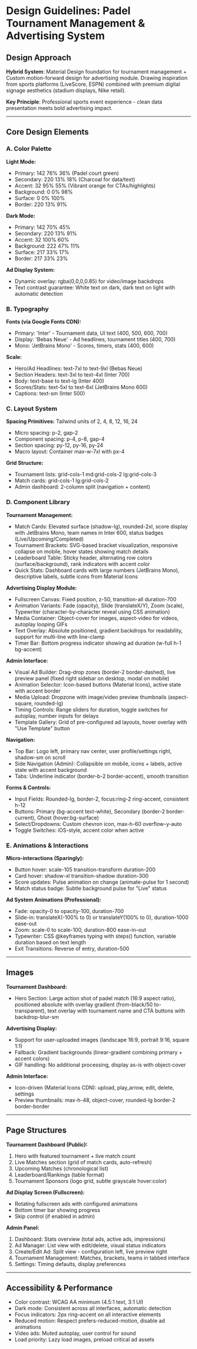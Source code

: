 # Design Guidelines: Padel Tournament Management & Advertising System

## Design Approach
**Hybrid System**: Material Design foundation for tournament management + Custom motion-forward design for advertising module. Drawing inspiration from sports platforms (LiveScore, ESPN) combined with premium digital signage aesthetics (stadium displays, Nike retail).

**Key Principle**: Professional sports event experience - clean data presentation meets bold advertising impact.

---

## Core Design Elements

### A. Color Palette

**Light Mode:**
- Primary: 142 76% 36% (Padel court green)
- Secondary: 220 13% 18% (Charcoal for data/text)
- Accent: 32 95% 55% (Vibrant orange for CTAs/highlights)
- Background: 0 0% 98%
- Surface: 0 0% 100%
- Border: 220 13% 91%

**Dark Mode:**
- Primary: 142 70% 45%
- Secondary: 220 13% 91%
- Accent: 32 100% 60%
- Background: 222 47% 11%
- Surface: 217 33% 17%
- Border: 217 33% 23%

**Ad Display System:**
- Dynamic overlay: rgba(0,0,0,0.85) for video/image backdrops
- Text contrast guarantee: White text on dark, dark text on light with automatic detection

### B. Typography

**Fonts (via Google Fonts CDN):**
- Primary: 'Inter' - Tournament data, UI text (400, 500, 600, 700)
- Display: 'Bebas Neue' - Ad headlines, tournament titles (400, 700)
- Mono: 'JetBrains Mono' - Scores, timers, stats (400, 600)

**Scale:**
- Hero/Ad Headlines: text-7xl to text-9xl (Bebas Neue)
- Section Headers: text-3xl to text-4xl (Inter 700)
- Body: text-base to text-lg (Inter 400)
- Scores/Stats: text-5xl to text-6xl (JetBrains Mono 600)
- Captions: text-sm (Inter 500)

### C. Layout System

**Spacing Primitives:** Tailwind units of 2, 4, 8, 12, 16, 24
- Micro spacing: p-2, gap-2
- Component spacing: p-4, p-8, gap-4
- Section spacing: py-12, py-16, py-24
- Macro layout: Container max-w-7xl with px-4

**Grid Structure:**
- Tournament lists: grid-cols-1 md:grid-cols-2 lg:grid-cols-3
- Match cards: grid-cols-1 lg:grid-cols-2
- Admin dashboard: 2-column split (navigation + content)

### D. Component Library

**Tournament Management:**
- Match Cards: Elevated surface (shadow-lg), rounded-2xl, score display with JetBrains Mono, team names in Inter 600, status badges (Live/Upcoming/Completed)
- Tournament Brackets: SVG-based bracket visualization, responsive collapse on mobile, hover states showing match details
- Leaderboard Table: Sticky header, alternating row colors (surface/background), rank indicators with accent color
- Quick Stats: Dashboard cards with large numbers (JetBrains Mono), descriptive labels, subtle icons from Material Icons

**Advertising Display Module:**
- Fullscreen Canvas: Fixed position, z-50, transition-all duration-700
- Animation Variants: Fade (opacity), Slide (translateX/Y), Zoom (scale), Typewriter (character-by-character reveal using CSS animation)
- Media Container: Object-cover for images, aspect-video for videos, autoplay looping GIFs
- Text Overlay: Absolute positioned, gradient backdrops for readability, support for multi-line with line-clamp
- Timer Bar: Bottom progress indicator showing ad duration (w-full h-1 bg-accent)

**Admin Interface:**
- Visual Ad Builder: Drag-drop zones (border-2 border-dashed), live preview panel (fixed right sidebar on desktop, modal on mobile)
- Animation Selector: Icon-based buttons (Material Icons), active state with accent border
- Media Upload: Dropzone with image/video preview thumbnails (aspect-square, rounded-lg)
- Timing Controls: Range sliders for duration, toggle switches for autoplay, number inputs for delays
- Template Gallery: Grid of pre-configured ad layouts, hover overlay with "Use Template" button

**Navigation:**
- Top Bar: Logo left, primary nav center, user profile/settings right, shadow-sm on scroll
- Side Navigation (Admin): Collapsible on mobile, icons + labels, active state with accent background
- Tabs: Underline indicator (border-b-2 border-accent), smooth transition

**Forms & Controls:**
- Input Fields: Rounded-lg, border-2, focus:ring-2 ring-accent, consistent h-12
- Buttons: Primary (bg-accent text-white), Secondary (border-2 border-current), Ghost (hover:bg-surface)
- Select/Dropdowns: Custom chevron icon, max-h-60 overflow-y-auto
- Toggle Switches: iOS-style, accent color when active

### E. Animations & Interactions

**Micro-interactions (Sparingly):**
- Button hover: scale-105 transition-transform duration-200
- Card hover: shadow-xl transition-shadow duration-300
- Score updates: Pulse animation on change (animate-pulse for 1 second)
- Match status badge: Subtle background pulse for "Live" status

**Ad System Animations (Professional):**
- Fade: opacity-0 to opacity-100, duration-700
- Slide-in: translateX(-100% to 0) or translateY(100% to 0), duration-1000 ease-out
- Zoom: scale-0 to scale-100, duration-800 ease-in-out
- Typewriter: CSS @keyframes typing with steps() function, variable duration based on text length
- Exit Transitions: Reverse of entry, duration-500

---

## Images

**Tournament Dashboard:**
- Hero Section: Large action shot of padel match (16:9 aspect ratio), positioned absolute with overlay gradient (from-black/50 to-transparent), text overlay with tournament name and CTA buttons with backdrop-blur-sm

**Advertising Display:**
- Support for user-uploaded images (landscape 16:9, portrait 9:16, square 1:1)
- Fallback: Gradient backgrounds (linear-gradient combining primary + accent colors)
- GIF handling: No additional processing, display as-is with object-cover

**Admin Interface:**
- Icon-driven (Material Icons CDN): upload, play_arrow, edit, delete, settings
- Preview thumbnails: max-h-48, object-cover, rounded-lg border-2 border-border

---

## Page Structures

**Tournament Dashboard (Public):**
1. Hero with featured tournament + live match count
2. Live Matches section (grid of match cards, auto-refresh)
3. Upcoming Matches (chronological list)
4. Leaderboard/Rankings (table format)
5. Tournament Sponsors (logo grid, subtle grayscale hover:color)

**Ad Display Screen (Fullscreen):**
- Rotating fullscreen ads with configured animations
- Bottom timer bar showing progress
- Skip control (if enabled in admin)

**Admin Panel:**
1. Dashboard: Stats overview (total ads, active ads, impressions)
2. Ad Manager: List view with edit/delete, visual status indicators
3. Create/Edit Ad: Split view - configuration left, live preview right
4. Tournament Management: Matches, brackets, teams in tabbed interface
5. Settings: Timing defaults, display preferences

---

## Accessibility & Performance

- Color contrast: WCAG AA minimum (4.5:1 text, 3:1 UI)
- Dark mode: Consistent across all interfaces, automatic detection
- Focus indicators: 2px ring-accent on all interactive elements
- Reduced motion: Respect prefers-reduced-motion, disable ad animations
- Video ads: Muted autoplay, user control for sound
- Load priority: Lazy load images, preload critical ad assets